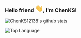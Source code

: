 ### Hello friend <img src="https://github.com/ChenKS12138/ChenKS12138/blob/master/Hi.gif" width="25px">, I'm ChenKS!

![ChenKS12138's github stats](https://github-readme-stats.vercel.app/api?username=ChenKS12138)

<!--
**ChenKS12138/ChenKS12138** is a ✨ _special_ ✨ repository because its `README.md` (this file) appears on your GitHub profile.

Here are some ideas to get you started:

- 🔭 I’m currently working on ...
- 🌱 I’m currently learning ...
- 👯 I’m looking to collaborate on ...
- 🤔 I’m looking for help with ...
- 💬 Ask me about ...
- 📫 How to reach me: ...
- 😄 Pronouns: ...
- ⚡ Fun fact: ...
-->

![Top Language](https://github-readme-stats.vercel.app/api/top-langs/?username=ChenKS12138)
